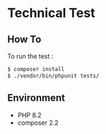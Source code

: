 # Technical Test

## How To

To run the test :
```bash
$ composer install
$ ./vendor/bin/phpunit tests/
```

## Environment
- PHP 8.2
- composer 2.2